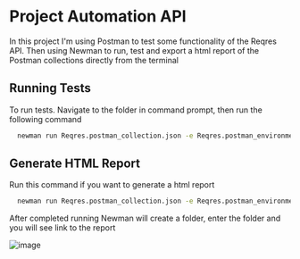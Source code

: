 # Project Automation API

In this project I'm using Postman to test some functionality of the Reqres API. Then using Newman to run, test and export a html report of the Postman collections directly from the terminal


## Running Tests

To run tests. Navigate to the folder in command prompt, then run the following command

```bash
  newman run Reqres.postman_collection.json -e Reqres.postman_environment.json -d Data_test.csv
```


## Generate HTML Report
Run this command if you want to generate a html report

```bash
  newman run Reqres.postman_collection.json -e Reqres.postman_environment.json -d Data_test.csv -r htmlextra
```
After completed running Newman will create a folder, enter the folder and you will see link to the report

![image](https://github.com/Blublue25/Postman-api-testing/assets/157490992/ecaeb025-43e8-4a1e-b00c-1db1edb4865c)
